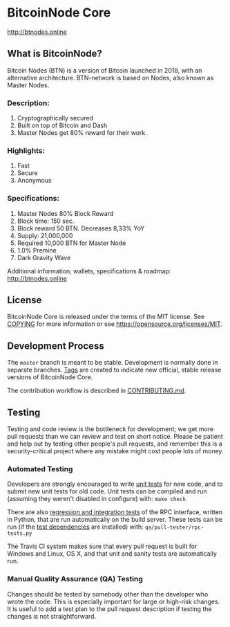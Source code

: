 BitcoinNode Core
===============================


http://btnodes.online


What is BitcoinNode?
----------------

Bitcoin Nodes (BTN) is a version of Bitcoin launched in 2018, with an alternative architecture. BTN-network is based on Nodes, also known as Master Nodes.

### Description:

1. Cryptographically secured
2. Built on top of Bitcoin and Dash
3. Master Nodes get 80% reward for their work.

### Highlights:

1. Fast
2. Secure
3. Anonymous

### Specifications:

1. Master Nodes 80% Block Reward
2. Block time: 150 sec.
3. Block reward 50 BTN. Decreases 8,33% YoY  
4. Supply: 21,000,000
5. Required 10,000 BTN for Master Node
6. 1.0% Premine
7. Dark Gravity Wave


Additional information, wallets, specifications & roadmap: http://btnodes.online


License
-------

BitcoinNode Core is released under the terms of the MIT license. See [COPYING](COPYING) for more
information or see https://opensource.org/licenses/MIT.

Development Process
-------------------

The `master` branch is meant to be stable. Development is normally done in separate branches.
[Tags](https://github.com/btnodes/btnodes/tags) are created to indicate new official,
stable release versions of BitcoinNode Core.

The contribution workflow is described in [CONTRIBUTING.md](CONTRIBUTING.md).

Testing
-------

Testing and code review is the bottleneck for development; we get more pull
requests than we can review and test on short notice. Please be patient and help out by testing
other people's pull requests, and remember this is a security-critical project where any mistake might cost people
lots of money.

### Automated Testing

Developers are strongly encouraged to write [unit tests](/doc/unit-tests.md) for new code, and to
submit new unit tests for old code. Unit tests can be compiled and run
(assuming they weren't disabled in configure) with: `make check`

There are also [regression and integration tests](/qa) of the RPC interface, written
in Python, that are run automatically on the build server.
These tests can be run (if the [test dependencies](/qa) are installed) with: `qa/pull-tester/rpc-tests.py`

The Travis CI system makes sure that every pull request is built for Windows
and Linux, OS X, and that unit and sanity tests are automatically run.

### Manual Quality Assurance (QA) Testing

Changes should be tested by somebody other than the developer who wrote the
code. This is especially important for large or high-risk changes. It is useful
to add a test plan to the pull request description if testing the changes is
not straightforward.

